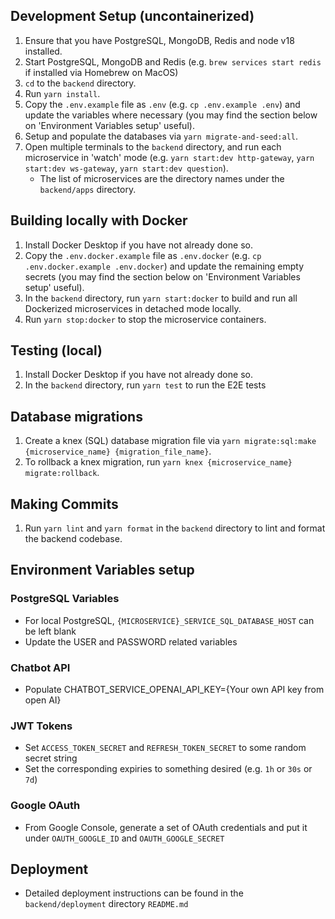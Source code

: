 ## Development Setup (uncontainerized)
1. Ensure that you have PostgreSQL, MongoDB, Redis and node v18 installed.
1. Start PostgreSQL, MongoDB and Redis (e.g. `brew services start redis` if installed via Homebrew on MacOS)
1. `cd` to the `backend` directory.
1. Run `yarn install`.
1. Copy the `.env.example` file as `.env` (e.g. `cp .env.example .env`) and update the variables where necessary (you may find the section below on 'Environment Variables setup' useful).
1. Setup and populate the databases via `yarn migrate-and-seed:all`.
1. Open multiple terminals to the `backend` directory, and run each microservice in 'watch' mode (e.g. `yarn start:dev http-gateway`, `yarn start:dev ws-gateway`, `yarn start:dev question`).
   - The list of microservices are the directory names under the `backend/apps` directory.

## Building locally with Docker
1. Install Docker Desktop if you have not already done so.
1. Copy the `.env.docker.example` file as `.env.docker` (e.g. `cp .env.docker.example .env.docker`) and update the remaining empty secrets (you may find the section below on 'Environment Variables setup' useful).
1. In the `backend` directory, run `yarn start:docker` to build and run all Dockerized microservices in detached mode locally.
1. Run `yarn stop:docker` to stop the microservice containers.

## Testing (local)
1. Install Docker Desktop if you have not already done so.
1. In the `backend` directory, run `yarn test` to run the E2E tests

## Database migrations
1. Create a knex (SQL) database migration file via `yarn migrate:sql:make {microservice_name} {migration_file_name}`.
1. To rollback a knex migration, run `yarn knex {microservice_name} migrate:rollback`.

## Making Commits
1. Run `yarn lint` and `yarn format` in the `backend` directory to lint and format the backend codebase.

## Environment Variables setup
### PostgreSQL Variables
- For local PostgreSQL, `{MICROSERVICE}_SERVICE_SQL_DATABASE_HOST` can be left blank
- Update the USER and PASSWORD related variables
### Chatbot API
- Populate CHATBOT_SERVICE_OPENAI_API_KEY={Your own API key from open AI}
### JWT Tokens
- Set `ACCESS_TOKEN_SECRET` and `REFRESH_TOKEN_SECRET` to some random secret string
- Set the corresponding expiries to something desired (e.g. `1h` or `30s` or `7d`)
### Google OAuth
- From Google Console, generate a set of OAuth credentials and put it under `OAUTH_GOOGLE_ID` and `OAUTH_GOOGLE_SECRET`

## Deployment
- Detailed deployment instructions can be found in the `backend/deployment` directory `README.md`
